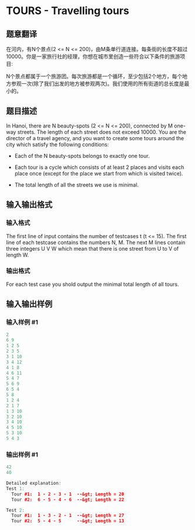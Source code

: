 # TOURS - Travelling tours

## 题意翻译

在河内，有N个景点(2 <= N <= 200)，由M条单行道连接。每条街的长度不超过10000。你是一家旅行社的经理，你想在城市里创造一些符合以下条件的旅游项目:

N个景点都属于一个旅游团。每次旅游都是一个循环，至少包括2个地方，每个地方参观一次(除了我们出发的地方被参观两次)。我们使用的所有街道的总长度是最小的。

## 题目描述

In Hanoi, there are N beauty-spots (2 <= N <= 200), connected by M one-way streets. The length of each street does not exceed 10000. You are the director of a travel agency, and you want to create some tours around the city which satisfy the following conditions:

- Each of the N beauty-spots belongs to exactly one tour.

- Each tour is a cycle which consists of at least 2 places and visits each place once (except for the place we start from which is visited twice).

- The total length of all the streets we use is minimal.

## 输入输出格式

### 输入格式

The first line of input contains the number of testcases t (t <= 15). The first line of each testcase contains the numbers N, M. The next M lines contain three integers U V W which mean that there is one street from U to V of length W.

### 输出格式

For each test case you shold output the minimal total length of all tours.

## 输入输出样例

### 输入样例 #1

```cpp
2
6 9
1 2 5
2 3 5
3 1 10
3 4 12
4 1 8
4 6 11
5 4 7
5 6 9
6 5 4
5 8
1 2 4
2 1 7
1 3 10
3 2 10
3 4 10
4 5 10
5 3 10
5 4 3
```


### 输出样例 #1

```cpp
42
40

Detailed explanation:
Test 1:
  Tour #1:  1 - 2 - 3 - 1  --&gt; Length = 20
  Tour #2:  6 - 5 - 4 - 6  --&gt; Length = 22

Test 2:
  Tour #1:  1 - 3 - 2 - 1  --&gt; Length = 27
  Tour #2:  5 - 4 - 5      --&gt; Length = 13
```


